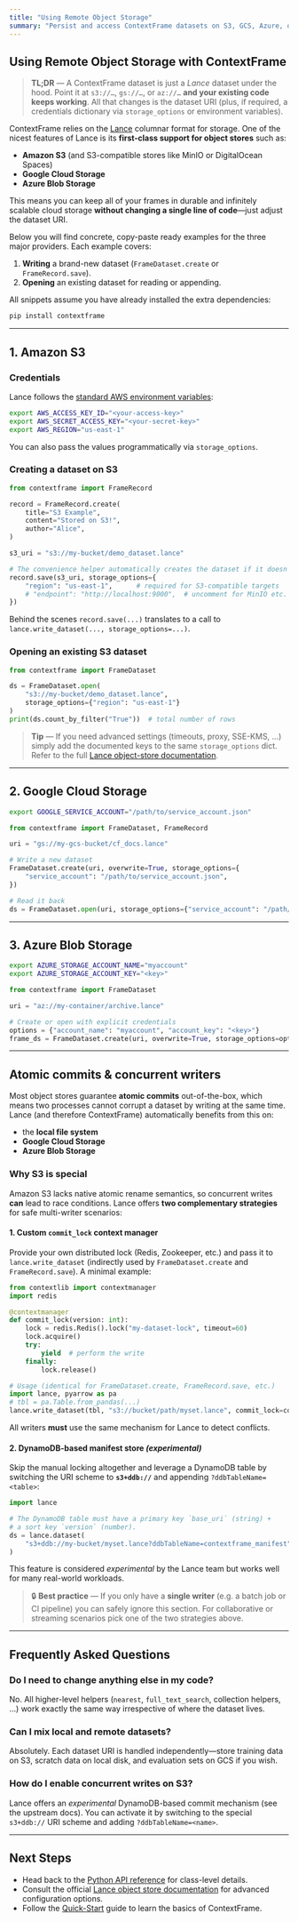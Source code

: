 ```yaml
---
title: "Using Remote Object Storage"
summary: "Persist and access ContextFrame datasets on S3, GCS, Azure, or any Object Store supported by Lance."
---
```


## Using Remote Object Storage with ContextFrame

> **TL;DR** — A ContextFrame dataset is just a *Lance* dataset under the hood. Point it at `s3://…`, `gs://…`, or `az://…` **and your existing code keeps working**.  All that changes is the dataset URI (plus, if required, a credentials dictionary via `storage_options` or environment variables).

ContextFrame relies on the [Lance](https://lancedb.github.io/lance/index.html) columnar format for storage.  One of the nicest features of Lance is its **first-class support for object stores** such as:

* **Amazon S3** (and S3-compatible stores like MinIO or DigitalOcean Spaces)
* **Google Cloud Storage**
* **Azure Blob Storage**

This means you can keep all of your frames in durable and infinitely scalable cloud storage **without changing a single line of code**—just adjust the dataset URI.

Below you will find concrete, copy-paste ready examples for the three major providers.  Each example covers:

1. **Writing** a brand-new dataset (`FrameDataset.create` or `FrameRecord.save`).
2. **Opening** an existing dataset for reading or appending.

All snippets assume you have already installed the extra dependencies:

```bash
pip install contextframe
```

---

## 1. Amazon S3

### Credentials

Lance follows the [standard AWS environment variables](https://docs.aws.amazon.com/cli/latest/userguide/cli-configure-envvars.html):

```bash
export AWS_ACCESS_KEY_ID="<your-access-key>"
export AWS_SECRET_ACCESS_KEY="<your-secret-key>"
export AWS_REGION="us-east-1"
```

You can also pass the values programmatically via `storage_options`.

### Creating a dataset on S3

```python
from contextframe import FrameRecord

record = FrameRecord.create(
    title="S3 Example",
    content="Stored on S3!",
    author="Alice",
)

s3_uri = "s3://my-bucket/demo_dataset.lance"

# The convenience helper automatically creates the dataset if it doesn't exist
record.save(s3_uri, storage_options={
    "region": "us-east-1",      # required for S3-compatible targets
    # "endpoint": "http://localhost:9000",  # uncomment for MinIO etc.
})
```

Behind the scenes `record.save(...)` translates to a call to `lance.write_dataset(..., storage_options=...)`.

### Opening an existing S3 dataset

```python
from contextframe import FrameDataset

ds = FrameDataset.open(
    "s3://my-bucket/demo_dataset.lance",
    storage_options={"region": "us-east-1"}
)
print(ds.count_by_filter("True"))  # total number of rows
```

> **Tip** — If you need advanced settings (timeouts, proxy, SSE-KMS, …) simply add the documented keys to the same `storage_options` dict.  Refer to the full [Lance object-store documentation](https://lancedb.github.io/lance/object_store.html).

---

## 2. Google Cloud Storage

```bash
export GOOGLE_SERVICE_ACCOUNT="/path/to/service_account.json"
```

```python
from contextframe import FrameDataset, FrameRecord

uri = "gs://my-gcs-bucket/cf_docs.lance"

# Write a new dataset
FrameDataset.create(uri, overwrite=True, storage_options={
    "service_account": "/path/to/service_account.json",
})

# Read it back
ds = FrameDataset.open(uri, storage_options={"service_account": "/path/to/service_account.json"})
```

---

## 3. Azure Blob Storage

```bash
export AZURE_STORAGE_ACCOUNT_NAME="myaccount"
export AZURE_STORAGE_ACCOUNT_KEY="<key>"
```

```python
from contextframe import FrameDataset

uri = "az://my-container/archive.lance"

# Create or open with explicit credentials
options = {"account_name": "myaccount", "account_key": "<key>"}
frame_ds = FrameDataset.create(uri, overwrite=True, storage_options=options)
```

---

## Atomic commits & concurrent writers

Most object stores guarantee **atomic commits** out-of-the-box, which means
two processes cannot corrupt a dataset by writing at the same time.  Lance (and
therefore ContextFrame) automatically benefits from this on:

* the **local file system**
* **Google Cloud Storage**
* **Azure Blob Storage**

### Why S3 is special

Amazon S3 lacks native atomic rename semantics, so concurrent writes **can**
lead to race conditions.  Lance offers **two complementary strategies** for
safe multi-writer scenarios:

#### 1. Custom `commit_lock` context manager

Provide your own distributed lock (Redis, Zookeeper, etc.) and pass it to
`lance.write_dataset` (indirectly used by `FrameDataset.create` and
`FrameRecord.save`).  A minimal example:

```python
from contextlib import contextmanager
import redis

@contextmanager
def commit_lock(version: int):
    lock = redis.Redis().lock("my-dataset-lock", timeout=60)
    lock.acquire()
    try:
        yield  # perform the write
    finally:
        lock.release()

# Usage (identical for FrameDataset.create, FrameRecord.save, etc.)
import lance, pyarrow as pa
# tbl = pa.Table.from_pandas(...)
lance.write_dataset(tbl, "s3://bucket/path/myset.lance", commit_lock=commit_lock)
```

All writers **must** use the same mechanism for Lance to detect conflicts.

#### 2. DynamoDB-based manifest store *(experimental)*

Skip the manual locking altogether and leverage a DynamoDB table by switching
the URI scheme to **`s3+ddb://`** and appending `?ddbTableName=<table>`:

```python
import lance

# The DynamoDB table must have a primary key `base_uri` (string) +
# a sort key `version` (number).
ds = lance.dataset(
    "s3+ddb://my-bucket/myset.lance?ddbTableName=contextframe_manifest"
)
```

This feature is considered *experimental* by the Lance team but works well for
many real-world workloads.

> 🔒 **Best practice** — If you only have a **single writer** (e.g. a batch
> job or CI pipeline) you can safely ignore this section.  For collaborative
> or streaming scenarios pick one of the two strategies above.

---

## Frequently Asked Questions

### Do I need to change anything else in my code?

No.  All higher-level helpers (`nearest`, `full_text_search`, collection helpers, …) work exactly the same way irrespective of where the dataset lives.

### Can I mix local and remote datasets?

Absolutely.  Each dataset URI is handled independently—store training data on S3, scratch data on local disk, and evaluation sets on GCS if you wish.

### How do I enable concurrent writes on S3?

Lance offers an *experimental* DynamoDB-based commit mechanism (see the upstream docs).  You can activate it by switching to the special `s3+ddb://` URI scheme and adding `?ddbTableName=<name>`.

---

## Next Steps

* Head back to the [Python API reference](python_api.md) for class-level details.
* Consult the official [Lance object store documentation](https://lancedb.github.io/lance/object_store.html) for advanced configuration options.
* Follow the [Quick-Start](../quickstart.md) guide to learn the basics of ContextFrame.
